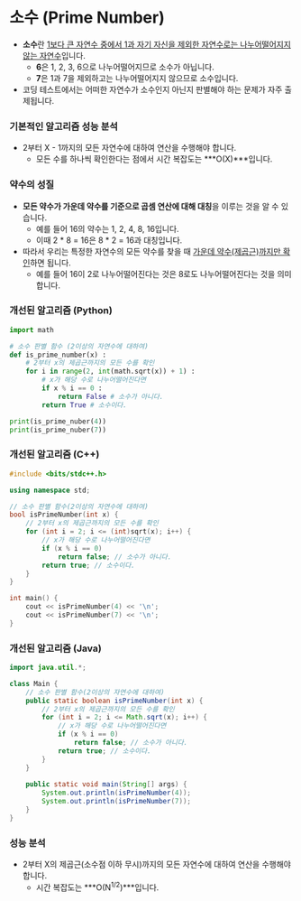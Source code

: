# 소수 (Prime Number)

- **소수**란 <u>1보다 큰 자연수 중에서 1과 자기 자신을 제외한 자연수로는 나누어떨어지지 않는 자연수</u>입니다. 
  - **6**은 1, 2, 3, 6으로 나누어떨어지므로 소수가 아닙니다.
  - **7**은 1과 7을 제외하고는 나누어떨어지지 않으므로 소수입니다.
- 코딩 테스트에서는 어떠한 자연수가 소수인지 아닌지 판별해야 하는 문제가 자주 출제됩니다.

### 기본적인 알고리즘 성능 분석

- 2부터 X - 1까지의 모든 자연수에 대하여 연산을 수행해야 합니다. 
  - 모든 수를 하나씩 확인한다는 점에서 시간 복잡도는 ***O(X)***입니다.

### 약수의 성질

- **모든 약수가 가운데 약수를 기준으로 곱셈 연산에 대해 대칭**을 이루는 것을 알 수 있습니다.
  - 예를 들어 16의 약수는 1, 2, 4, 8, 16입니다.
  - 이때 2 * 8 = 16은 8 * 2 = 16과 대칭입니다.
- 따라서 우리는 특정한 자연수의 모든 약수를 찾을 때 <u>가운데 약수(제곱근)까지만 확인</u>하면 됩니다.
  - 예를 들어 16이 2로 나누어떨어진다는 것은 8로도 나누어떨어진다는 것을 의미합니다.

### 개선된 알고리즘 (Python)

```python
import math

# 소수 판별 함수 (2이상의 자연수에 대하여)
def is_prime_number(x) :
    # 2부터 x의 제곱근까지의 모든 수를 확인
    for i in range(2, int(math.sqrt(x)) + 1) :
        # x가 해당 수로 나누어떨어진다면
        if x % i == 0 :
            return False # 소수가 아니다.
        return True # 소수이다.

print(is_prime_nuber(4))
print(is_prime_nuber(7))
```

### 개선된 알고리즘 (C++)

```c++
#include <bits/stdc++.h>

using namespace std;

// 소수 판별 함수(2이상의 자연수에 대하여)
bool isPrimeNumber(int x) {
    // 2부터 x의 제곱근까지의 모든 수를 확인
    for (int i = 2; i <= (int)sqrt(x); i++) {
        // x가 해당 수로 나누어떨어진다면
        if (x % i == 0) 
            return false; // 소수가 아니다.
        return true; // 소수이다.
    }
}

int main() {
    cout << isPrimeNumber(4) << '\n';
    cout << isPrimeNumber(7) << '\n';
}
```

### 개선된 알고리즘 (Java)

```java
import java.util.*;

class Main {
    // 소수 판별 함수(2이상의 자연수에 대하여)
    public static boolean isPrimeNumber(int x) {
        // 2부터 x의 제곱근까지의 모든 수를 확인
        for (int i = 2; i <= Math.sqrt(x); i++) {
            // x가 해당 수로 나누어떨어진다면
            if (x % i == 0) 
                return false; // 소수가 아니다.
            return true; // 소수이다.
        }
    }
    
    public static void main(String[] args) {
        System.out.println(isPrimeNumber(4));
        System.out.println(isPrimeNumber(7));
    }
}
```

### 성능 분석

- 2부터 X의 제곱근(소수점 이하 무시)까지의 모든 자연수에 대하여 연산을 수행해야 합니다.
  - 시간 복잡도는 ***O(N<sup>1/2</sup>)***입니다.